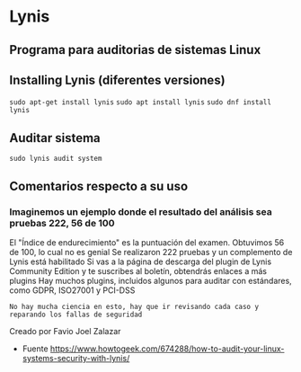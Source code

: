 # Lynis

## Programa para auditorias de sistemas Linux


## Installing Lynis (diferentes versiones)

`sudo apt-get install lynis`
`sudo apt install lynis`
`sudo dnf install lynis`


## Auditar sistema

`sudo lynis audit system`


## Comentarios respecto a su uso

### Imaginemos un ejemplo donde el resultado del análisis sea pruebas 222, 56 de 100

El "Índice de endurecimiento" es la puntuación del examen. Obtuvimos 56 de 100, lo cual no es genial
Se realizaron 222 pruebas y un complemento de Lynis está habilitado
Si vas a la página de descarga del plugin de Lynis Community Edition y te suscribes al boletín, obtendrás enlaces a más plugins
Hay muchos plugins, incluidos algunos para auditar con estándares, como GDPR, ISO27001 y PCI-DSS

`No hay mucha ciencia en esto, hay que ir revisando cada caso y reparando los fallas de seguridad`


Creado por Favio Joel Zalazar

- Fuente https://www.howtogeek.com/674288/how-to-audit-your-linux-systems-security-with-lynis/
